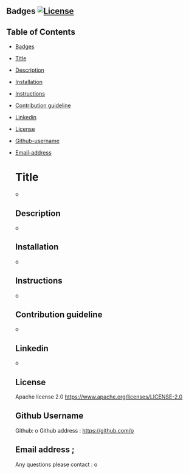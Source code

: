## Badges <a name ="Badges"/>[![License](https://img.shields.io/badge/License-Apache_2.0-blue.svg)](https://opensource.org/licenses/Apache-2.0)
  
## Table of Contents

- [Badges](#badges)
- [Title](#title)
- [Description](#description)
- [Installation](#installation)
- [Instructions](#instructions)
- [Contribution guideline](#contribution)
- [Linkedin](#linkedin)
- [License](#license)
- [Github-username](#githubusername)
- [Email-address](#emailaddress)


   # Title <a name="title"/>
   o 

   ## Description <a name="description"/>
   o
   
   ## Installation <a name="installation"/>
   o

   ## Instructions <a name="instructions"/>
   o

   ## Contribution guideline <a name ="contribution"/>
   o

   ## Linkedin <a name ="linkedin"/>
   o

   ## License <a name ="license"/>
   Apache license 2.0
   https://www.apache.org/licenses/LICENSE-2.0

   ## Github Username <a name ="githubusername"/>
   Github: o 
   Github address : https://github.com/o

   ## Email address <a name ="emailaddress"/>;
   Any questions please contact : o
